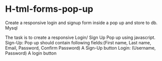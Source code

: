 # H-tml-forms-pop-up
Create a responsive login and signup form inside a pop up and store to db. Mysql

The task is to create a responsive Login/ Sign Up Pop up using javascript.
Sign-Up:
Pop up should contain following fields:(First name, Last name, Email, Password, Confirm Password)
A Sign-Up button
Login:
(Username, Password)
A login button
